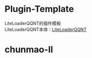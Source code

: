 # Plugin-Template

LiteLoaderQQNT的插件模板  
LiteLoaderQQNT本体：[LiteLoaderQQNT](https://github.com/mo-jinran/LiteLoaderQQNT)
# chunmao-ll
